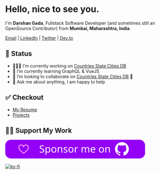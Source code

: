 <h1>
  Hello, nice to see you.
</h1>

<p>I'm <b>Darshan Gada</b>, Fullstack Software Developer (and sometimes still an OpenSource Contributor) from <b>Mumbai, Maharashtra, India</b>. </p>

[Email](mailto:gadadarshan@gmail.com?subject=%5BGitHub%5D%20%F0%9F%94%A5Contact&body=Hello%20Darshan%2C%0D%0A%0D%0AI've%20seen%20your%20Github%20Profile%2C%20I%20want%20to) | [LinkedIn](https://linkedin.com/in/dr5hn) | [Twitter](https://twitter.com/dr5hn) | [Dev.to](https://dev.to/dr5hn)

<!-- Talking about you -->
## 📃 Status
- 👨🏻‍💻 I’m currently working on [Countries State Cities DB](https://github.com/dr5hn/countries-states-cities-database)
- 🌱 I’m currently learning GraphQL & VueJS
- 👯 I’m looking to collaborate on [Countries State Cities DB](https://github.com/dr5hn/countries-states-cities-database) 🤝
- 💬 Ask me about anything, I am happy to help

## ✅ Checkout
- [My Resume](https://github.com/dr5hn/resume)
- [Projects](https://github.com/dr5hn/resume/blob/main/projects.md)

## 🙋‍♂️ Support My Work

[![Github Sponsorship](.github/resources/github_sponsor_btn.svg)](https://github.com/sponsors/dr5hn)

[![ko-fi](https://www.ko-fi.com/img/githubbutton_sm.svg)](https://ko-fi.com/dr5hn)


<!--
**dr5hn/dr5hn** is a ✨ _special_ ✨ repository because its `README.md` (this file) appears on your GitHub profile.
-->
